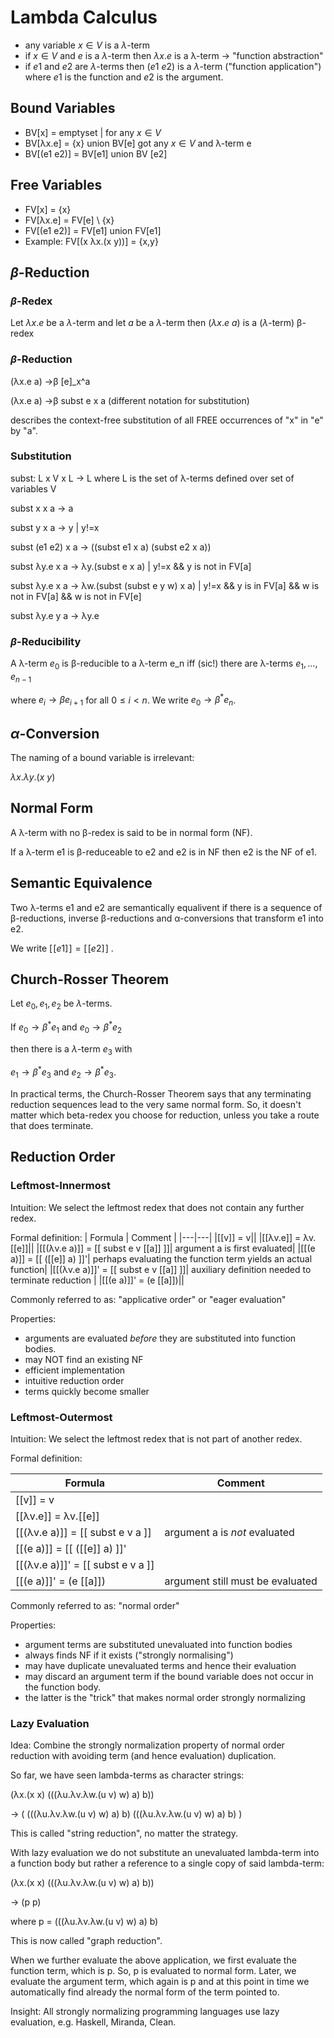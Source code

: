 # Lambda Calculus

- any variable $x \in V$ is a $\lambda$-term
- if $x \in V$ and $e$ is a $\lambda$-term then $\lambda x.e$ is a λ-term $\rightarrow$ "function abstraction"
- if $e1$ and $e2$ are $\lambda$-terms then $(e1\ e2)$ is a $\lambda$-term ("function application") where $e1$ is the function and $e2$ is the argument.

## Bound Variables

- BV[x] = emptyset  | for any $x \in V$
- BV[λx.e] = {x} union BV[e] got any $x \in V$ and λ-term e
- BV[(e1 e2)] = BV[e1] union BV [e2]

## Free Variables


- FV[x] = {x}
- FV[λx.e] = FV[e] \ {x}
- FV[(e1 e2)] = FV[e1] union FV[e1]
- Example: FV[(x λx.(x y))] = {x,y}

## $\beta$-Reduction

### $\beta$-Redex

Let $\lambda x.e$ be a $\lambda$-term and let $a$ be a $\lambda$-term then
$(\lambda x.e\ a)$ is a ($\lambda$-term) β-redex

### $\beta$-Reduction

(λx.e a) ->β [e]_x^a

(λx.e a) ->β subst e x a (different notation for substitution)

describes the context-free substitution of all FREE occurrences of "x" in "e" by "a".

### Substitution

subst: L x V x L -> L where L is the set of λ-terms defined over set of variables V

subst x x a -> a

subst y x a -> y | y!=x

subst (e1 e2) x a -> ((subst e1 x a) (subst e2 x a))

subst λy.e x a -> λy.(subst e x a) | y!=x && y is not in FV[a]

subst λy.e x a -> λw.(subst (subst e y w) x a) | y!=x && y is in FV[a] && w is not in FV[a] && w is not in FV[e]

subst λy.e y a -> λy.e

### $\beta$-Reducibility

A λ-term $e_0$ is β-reducible to a λ-term e_n iff (sic!) there are λ-terms $e_1, \dots, e_{n-1}$

where $e_i \rightarrow \beta e_{i+1}$ for all $0\leq i<n$. We write $e_0 \rightarrow \beta^* e_n$.


## $\alpha$-Conversion

The naming of a bound variable is irrelevant:

$\lambda x.\lambda y.(x\ y)$

## Normal Form

A λ-term with no β-redex is said to be in normal form (NF).

If a λ-term e1 is β-reduceable to e2 and e2 is in NF then e2 is the NF of e1.

## Semantic Equivalence

Two λ-terms e1 and e2 are semantically equalivent if there is a sequence of β-reductions, inverse β-reductions and α-conversions that transform e1 into e2.

We write $[\![e1]\!] = [\![e2]\!]$  .

## Church-Rosser Theorem

Let $e_0, e_1, e_2$ be $\lambda$-terms.

If $e_0 \rightarrow \beta^* e_1$ and $e_0 \rightarrow \beta^* e_2$

then there is a $\lambda$-term $e_3$ with

$e_1 \rightarrow \beta^* e_3$ and $e_2 \rightarrow \beta^* e_3$.

In practical terms, the Church-Rosser Theorem says that any terminating reduction sequences lead to the very same normal form. So, it doesn't matter which beta-redex you choose for reduction, unless you take a route that does terminate.

## Reduction Order

### Leftmost-Innermost

Intuition: We select the leftmost redex that does not contain any further redex.

Formal definition:
| Formula | Comment |
|---|---|
|[[v]] = v||
|[[λv.e]] = λv.[[e]]||
|[[(λv.e a)]] = [[ subst e v [[a]] ]]| argument a is first evaluated|
|[[(e a)]] = [[ ([[e]] a) ]]'| perhaps evaluating the function term yields an actual function|
|[[(λv.e a)]]' = [[ subst e v [[a]] ]]| auxiliary definition needed to terminate reduction |
|[[(e a)]]' = (e [[a]])||

Commonly referred to as: "applicative order" or "eager evaluation"

Properties:
- arguments are evaluated *before* they are substituted into function bodies.
- may NOT find an existing NF
- efficient implementation
- intuitive reduction order
- terms quickly become smaller 

### Leftmost-Outermost

Intuition: We select the leftmost redex that is not part of another redex.

Formal definition:

| Formula | Comment |
|---|---|
|[[v]] = v||
|[[λv.e]] = λv.[[e]]||
|[[(λv.e a)]] = [[ subst e v a ]]| argument a is *not* evaluated|
|[[(e a)]] = [[ ([[e]] a) ]]'||
|[[(λv.e a)]]' = [[ subst e v a ]]||
|[[(e a)]]' = (e [[a]])| argument still must be evaluated|

Commonly referred to as: "normal order"

Properties:
- argument terms are substituted unevaluated into function bodies
- always finds NF if it exists ("strongly normalising")
- may have duplicate unevaluated terms and hence their evaluation
- may discard an argument term if the bound variable does not occur
  in the function body.
- the latter is the "trick" that makes normal order strongly normalizing

### Lazy Evaluation

Idea: Combine the strongly normalization property of normal order reduction with avoiding term (and hence evaluation) duplication.

So far, we have seen lambda-terms as character strings:

(λx.(x x) (((λu.λv.λw.(u v) w) a) b))

-> ( (((λu.λv.λw.(u v) w) a) b) (((λu.λv.λw.(u v) w) a) b) )
 
This is called "string reduction", no matter the strategy.

With lazy evaluation we do not substitute an unevaluated lambda-term into a function body but rather a reference to a single copy of said lambda-term:

(λx.(x x) (((λu.λv.λw.(u v) w) a) b))

-> (p p)

where p = (((λu.λv.λw.(u v) w) a) b)

This is now called "graph reduction".

When we further evaluate the above application, we first evaluate the function term, which is p. So, p is evaluated to normal form. Later, we evaluate the argument term, which again is p and at this point in time we automatically find already the normal form of the term pointed to.

Insight: All strongly normalizing programming languages use lazy evaluation, e.g. Haskell, Miranda, Clean.

